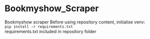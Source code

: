 # Bookmyshow_Scraper
Bookmyshow scraper
Before using repository content, initialise venv:<br>
`pip install -r requirements.txt` <br>
requirements.txt included in repository folder

